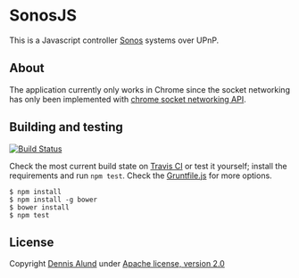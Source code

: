 # SonosJS
This is a Javascript controller [Sonos](http://www.sonos.com/) systems over UPnP.

## About
The application currently only works in Chrome since the socket networking has only been implemented with
[chrome socket networking API](https://developer.chrome.com/apps/app_network). 

## Building and testing
[![Build Status](https://travis-ci.org/oddbit/sonosjs.svg?branch=master)](https://travis-ci.org/oddbit/sonosjs)

Check the most current build state on [Travis CI](https://travis-ci.org/oddbit/sonosjs/branches) or test it yourself; 
install the requirements and run ```npm test```. Check the [Gruntfile.js](Gruntfile.js) for more options.

```shell
$ npm install
$ npm install -g bower
$ bower install
$ npm test
```

## License
Copyright [Dennis Alund](https://github.com/dennis-alund) under [Apache license, version 2.0](http://www.apache.org/licenses/LICENSE-2.0)
